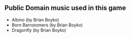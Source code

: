 Public Domain music used in this game
-------------------------------------

* Albino (by Brian Boyko)
* Born Barnstomers (by Brian Boyko)
* Dragonfly (by Brian Boyko)

